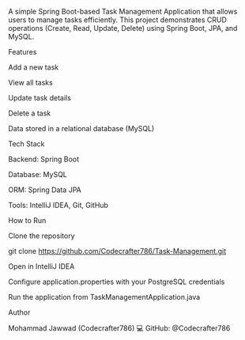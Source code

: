 A simple Spring Boot-based Task Management Application that allows users to manage tasks efficiently.
This project demonstrates CRUD operations (Create, Read, Update, Delete) using Spring Boot, JPA, and MySQL.


Features

Add a new task

 View all tasks

 Update task details

 Delete a task

 Data stored in a relational database (MySQL)


Tech Stack

Backend: Spring Boot

Database: MySQL

ORM: Spring Data JPA

Tools: IntelliJ IDEA, Git, GitHub


 
How to Run

Clone the repository

git clone https://github.com/Codecrafter786/Task-Management.git


Open in IntelliJ IDEA

Configure application.properties with your PostgreSQL credentials

Run the application from TaskManagementApplication.java

 Author

Mohammad Jawwad (Codecrafter786)
💻 GitHub: @Codecrafter786
